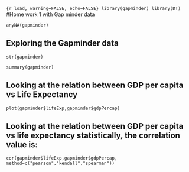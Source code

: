 `{r load, warning=FALSE, echo=FALSE} library(gapminder) library(DT)`
\#Home work 1 with Gap minder data

    anyNA(gapminder)

Exploring the Gapminder data
----------------------------

    str(gapminder)

    summary(gapminder)

Looking at the relation between GDP per capita vs Life Expectancy
-----------------------------------------------------------------

    plot(gapminder$lifeExp,gapminder$gdpPercap)

Looking at the relation between GDP per capita vs life expectancy statistically, the correlation value is:
----------------------------------------------------------------------------------------------------------

    cor(gapminder$lifeExp,gapminder$gdpPercap, method=c("pearson","kendall","spearman"))
